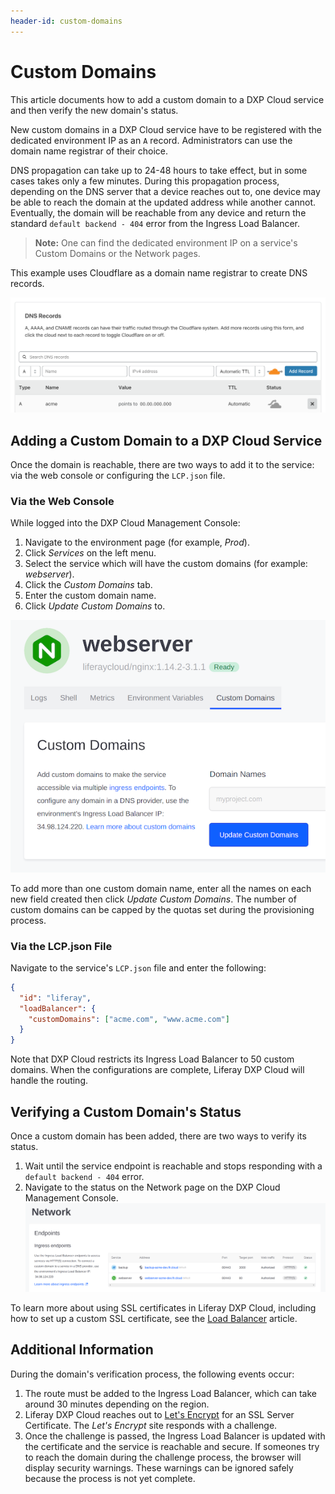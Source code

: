 ```yaml
---
header-id: custom-domains
---
```


# Custom Domains

This article documents how to add a custom domain to a DXP Cloud service and then verify the new domain's status.

New custom domains in a DXP Cloud service have to be registered with the dedicated environment IP as an `A` record. Administrators can use the domain name registrar of their choice.

DNS propagation can take up to 24-48 hours to take effect, but in some cases takes only a few minutes. During this propagation process, depending on the DNS server that a device reaches out to, one device may be able to reach the domain at the updated address while another cannot. Eventually, the domain will be reachable from any device and return the standard `default backend - 404` error from the Ingress Load Balancer.

> **Note:** One can find the dedicated environment IP on a service's Custom Domains or the Network pages.

 This example uses Cloudflare as a domain name registrar to create DNS records.

![Figure 1: Cloudflare - DNS Records](./custom-domains/images/01.png)

## Adding a Custom Domain to a DXP Cloud Service

Once the domain is reachable, there are two ways to add it to the service: via the web console or configuring the  `LCP.json` file.

### Via the Web Console

While logged into the DXP Cloud Management Console:

1. Navigate to the environment page (for example, *Prod*).
1. Click _Services_ on the left menu.
1. Select the service which will have the custom domains (for example: _webserver_).
1. Click the _Custom Domains_ tab.
1. Enter the custom domain name.
1. Click _Update Custom Domains_ to.

![Figure 2: Use the service's Custom Domains tab to add the domains.](./custom-domains/images/02.png)

To add more than one custom domain name, enter all the names on each new field created then click _Update Custom Domains_. The number of custom domains can be capped by the quotas set during the provisioning process.

### Via the LCP.json File

Navigate to the service's `LCP.json` file and enter the following:

```json
{
  "id": "liferay",
  "loadBalancer": {
    "customDomains": ["acme.com", "www.acme.com"]
  }
}
```

Note that DXP Cloud restricts its Ingress Load Balancer to 50 custom domains. When the configurations are complete, Liferay DXP Cloud will handle the routing.

## Verifying a Custom Domain's Status

Once a custom domain has been added, there are two ways to verify its status.

1. Wait until the service endpoint is reachable and stops responding with a `default backend - 404` error.
2. Navigate to the status on the Network page on the DXP Cloud Management Console.
  ![Figure 3: View all your endpoints and custom domains on the Network page.](./custom-domains/images/03.png)

To learn more about using SSL certificates in Liferay DXP Cloud, including how to set up a custom SSL certificate, see the [Load Balancer](./02-load-balancer.markdown) article.

## Additional Information

During the domain's verification process, the following events occur:

1. The route must be added to the Ingress Load Balancer, which can take around 30 minutes depending on the region.
1. Liferay DXP Cloud reaches out to [Let's Encrypt](https://letsencrypt.org/) for an SSL Server Certificate. The _Let's Encrypt_ site responds with a challenge.
1. Once the challenge is passed, the Ingress Load Balancer is updated with the certificate and the service is reachable and secure. If someones try to reach the domain during the challenge process, the browser will display security warnings. These warnings can be ignored safely because the process is not yet complete.
